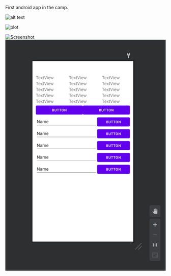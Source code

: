 First android app in the camp.

![alt text](https://github.com/Rahaf-Aljadaani/Mobile-Application-Development-Camp/Design-Your-First-App/blob/img/firstapp.png?raw=true)

![plot](https://github.com/Rahaf-Aljadaani/Mobile-Application-Development-Camp/Design-Your-First-App/img/firstapp.png)

![Screenshot](firstapp.png)
![Screenshot](./img/firstapp.PNG)






